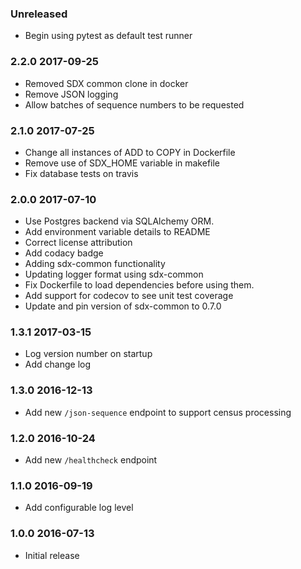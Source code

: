 ### Unreleased
  - Begin using pytest as default test runner

### 2.2.0 2017-09-25
  - Removed SDX common clone in docker
  - Remove JSON logging
  - Allow batches of sequence numbers to be requested

### 2.1.0 2017-07-25
  - Change all instances of ADD to COPY in Dockerfile
  - Remove use of SDX_HOME variable in makefile
  - Fix database tests on travis

### 2.0.0 2017-07-10
  - Use Postgres backend via SQLAlchemy ORM.
  - Add environment variable details to README
  - Correct license attribution
  - Add codacy badge
  - Adding sdx-common functionality
  - Updating logger format using sdx-common
  - Fix Dockerfile to load dependencies before using them.
  - Add support for codecov to see unit test coverage
  - Update and pin version of sdx-common to 0.7.0

### 1.3.1 2017-03-15
  - Log version number on startup
  - Add change log

### 1.3.0 2016-12-13
  - Add new `/json-sequence` endpoint to support census processing

### 1.2.0 2016-10-24
  - Add new `/healthcheck` endpoint

### 1.1.0 2016-09-19
  - Add configurable log level

### 1.0.0 2016-07-13
  - Initial release
